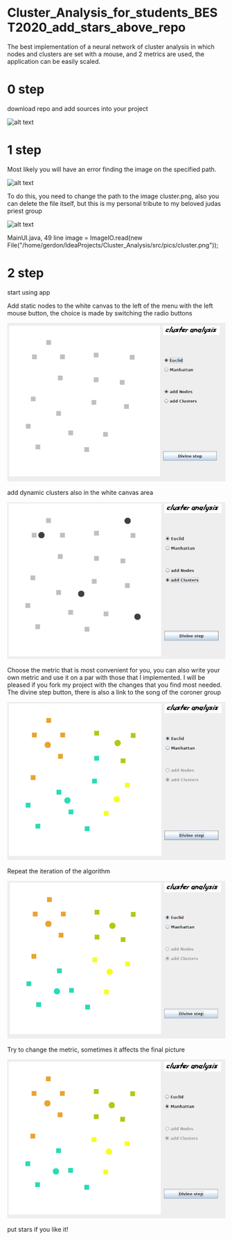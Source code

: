 # Cluster_Analysis_for_students_BEST2020_add_stars_above_repo
The best implementation of a neural network of cluster analysis in which nodes and clusters are set with a mouse, and 2 metrics are used, the application can be easily scaled.

# 0 step
download repo and add sources into your project

![alt text](https://github.com/archmight/Cluster_analysis/blob/master/src/pics/1.png)

# 1 step
Мost likely you will have an error finding the image on the specified path. 

![alt text](https://github.com/archmight/Cluster_analysis/blob/master/src/pics/Screenshot%20from%202019-10-25%2020-12-56.png)

To do this, you need to change the path to the image cluster.png, also you can delete the file itself, but this is my personal tribute to my beloved judas priest group

![alt text](https://github.com/archmight/Cluster_analysis/blob/master/src/pics/22.png)

MainUI.java, 49 line  image = ImageIO.read(new File("/home/gerdon/IdeaProjects/Cluster_Analysis/src/pics/cluster.png")); 

# 2 step
start using app

Add static nodes to the white canvas to the left of the menu with the left mouse button, the choice is made by switching the radio buttons

![alt text](https://raw.githubusercontent.com/archmight/Cluster_Analysis_for_students_BEST2020_add_stars_above_repo/master/src/pics/44.png)

add dynamic clusters also in the white canvas area

![alt text](https://raw.githubusercontent.com/archmight/Cluster_Analysis_for_students_BEST2020_add_stars_above_repo/master/src/pics/555.png)

Choose the metric that is most convenient for you, you can also write your own metric and use it on a par with those that I implemented. I will be pleased if you fork my project with the changes that you find most needed. The divine step button, there is also a link to the song of the coroner group

![alt text](https://raw.githubusercontent.com/archmight/Cluster_Analysis_for_students_BEST2020_add_stars_above_repo/master/src/pics/777.png)

Repeat the iteration of the algorithm

![alt text](https://raw.githubusercontent.com/archmight/Cluster_Analysis_for_students_BEST2020_add_stars_above_repo/master/src/pics/888.png)

Try to change the metric, sometimes it affects the final picture

![alt text](https://raw.githubusercontent.com/archmight/Cluster_Analysis_for_students_BEST2020_add_stars_above_repo/master/src/pics/9999.png)

put stars if you like it!
